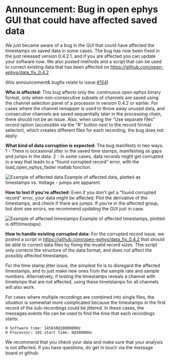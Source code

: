 
# Announcement: Bug in open ephys GUI that could have affected saved data

We just became aware of a bug in the GUI that could have affected the timestamps on saved data in some cases. The bug has now been fixed in the just released version 0.4.2.1, and if you are affected you can update your software now. We also posted methods and a script that can be used to correct existing data that has been affected on https://github.com/open-ephys/data_fix_0.4.2

(this announcement& bugfix relate to issue [#154](https://github.com/open-ephys/plugin-GUI/issues/154))

__Who is affected:__
This bug affects only the .continuous open ephys binary format, only when non-consecutive subsets of channels are saved using the channel selection panel of a processor in version 0.4.2 or earlier. For cases where the channel remapper is used to throw away unused data, and consecutive channels are saved sequentially later in the processing chain, there should not be an issue. Also, when using the "Use separate files" record option (accessible via the "R" button next to the record format selector), which creates different files for each recording, the bug does not apply.

__What kind of data corruption is expected:__
The bug manifests in two ways. 1 - There is occasional jitter in the saved time stamps, manifesting as gaps and jumps in the data. 2 - In some cases, data records might get corrupted in a way that leads to a "found corrupted record" error, with the load_open_ephys_faster matlab function.

![Example of affected data](https://raw.githubusercontent.com/open-ephys/data_fix_0.4.2/master/example_issue_data.png)
Example of affected data, plotted as timestamps vs. Voltage - jumps are apparent.

__How to test if you're affected:__
Even if you don't get a "found corrupted record" error, your data might be affected. Plot the derivative of the timestamps, and check if there are jumps. If you're in the affected group, but dont see errors, we recommend updating the GUI just in case.

![Example of affected timestamps](https://raw.githubusercontent.com/open-ephys/data_fix_0.4.2/master/example_issue_timestamps.png)
Example of affected timestamps, plotted is diff(timestaps).

__How to handle existing corrupted data:__
For the corrupted record issue, we posted a script in https://github.com/open-ephys/data_fix_0.4.2 that should be able to correct data files by fixing the invalid record sizes. This script only corrects the structure of the data format, and does not affect the possibly affected timestamps.

For the time stamp jitter issue, the simplest fix is to disregard the affected timestamps, and to just make new ones from the sample rate and sample numbers. Alternatively, if testing the timestamps reveals a channel with timetsmps that are not affected, using these timetstamps for all channels will also work. 

For cases where multiple recordings are combined into single files, the situation is somewhat more complicated because the timestamps in the first record of the sub-recordings could be jittered. In these cases, the messages.events file can be used to find the time that each recordings starts:

    0 Software time: 145610@1000000Hz    
    0 Processor: 101 start time: 0@30000Hz

We recommend that you check your data and make sure that your analysis is not affected. If you have questions, do get in touch via the message board or github.










